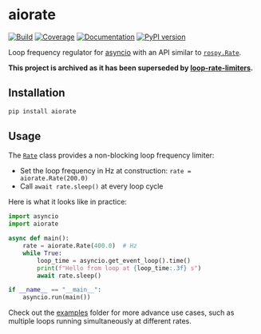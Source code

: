 # aiorate

[![Build](https://img.shields.io/github/workflow/status/tasts-robots/aiorate/CI)](https://github.com/tasts-robots/aiorate/actions)
[![Coverage](https://coveralls.io/repos/github/tasts-robots/aiorate/badge.svg?branch=master)](https://coveralls.io/github/tasts-robots/aiorate?branch=master)
[![Documentation](https://img.shields.io/badge/docs-online-brightgreen?logo=read-the-docs&style=flat)](https://tasts-robots.org/doc/aiorate/)
[![PyPI version](https://img.shields.io/pypi/v/aiorate)](https://pypi.org/project/aiorate/)

Loop frequency regulator for [asyncio](https://docs.python.org/3/library/asyncio.html) with an API similar to [``rospy.Rate``](https://wiki.ros.org/rospy/Overview/Time#Sleeping_and_Rates).

**This project is archived as it has been superseded by [loop-rate-limiters](https://github.com/stephane-caron/loop-rate-limiters).**

## Installation

```sh
pip install aiorate
```

## Usage

The [``Rate``](https://tasts-robots.org/doc/aiorate/rate-limiter.html#aiorate.rate.Rate) class provides a non-blocking loop frequency limiter:

* Set the loop frequency in Hz at construction: ``rate = aiorate.Rate(200.0)``
* Call ``await rate.sleep()`` at every loop cycle

Here is what it looks like in practice:

```python
import asyncio
import aiorate

async def main():
    rate = aiorate.Rate(400.0)  # Hz
    while True:
        loop_time = asyncio.get_event_loop().time()
        print(f"Hello from loop at {loop_time:.3f} s")
        await rate.sleep()

if __name__ == "__main__":
    asyncio.run(main())
```

Check out the [examples](examples/) folder for more advance use cases, such as multiple loops running simultaneously at different rates.
